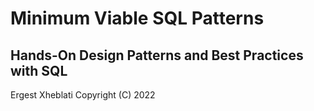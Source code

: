# Minimum Viable SQL Patterns
## Hands-On Design Patterns and Best Practices with SQL
Ergest Xheblati
Copyright (C) 2022